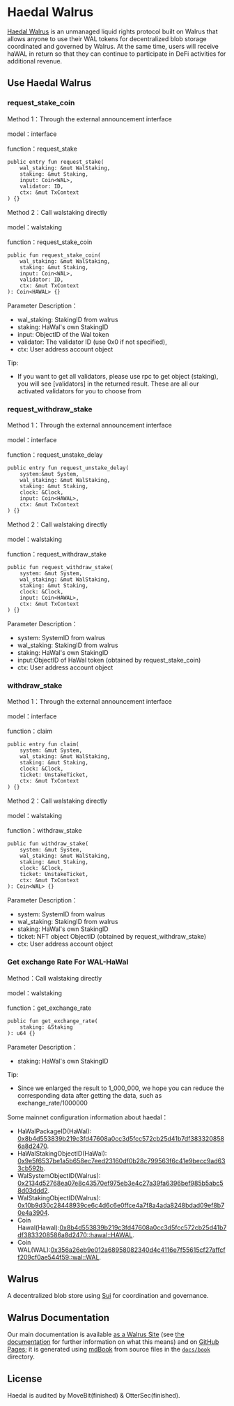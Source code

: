 # Haedal Walrus

[Haedal Walrus](https://www.haedal.xyz/stake) is an unmanaged liquid rights protocol built on Walrus that allows anyone to use their WAL tokens for decentralized blob storage coordinated and governed by Walrus. At the same time, users will receive haWAL in return so that they can continue to participate in DeFi activities for additional revenue.

## Use  Haedal Walrus

### request_stake_coin

Method 1：Through the external announcement interface

model：interface

function：request_stake

```move
public entry fun request_stake(
    wal_staking: &mut WalStaking, 
    staking: &mut Staking, 
    input: Coin<WAL>, 
    validator: ID, 
    ctx: &mut TxContext
) {}
```

Method 2：Call walstaking directly

model：walstaking

function：request_stake_coin

```move
public fun request_stake_coin(
    wal_staking: &mut WalStaking,
    staking: &mut Staking, 
    input: Coin<WAL>, 
    validator: ID, 
    ctx: &mut TxContext
): Coin<HAWAL> {}
```

Parameter Description：
- wal_staking: StakingID from walrus
- staking: HaWal's own StakingID
- input: ObjectID of the Wal token
- validator: The validator ID (use 0x0 if not specified), 
- ctx: User address account object

Tip: 
- If you want to get all validators, please use rpc to get object (staking), you will see [validators] in the returned result. These are all our activated validators for you to choose from


### request_withdraw_stake

Method 1：Through the external announcement interface

model：interface

function：request_unstake_delay

```move
public entry fun request_unstake_delay(
    system:&mut System,
    wal_staking: &mut WalStaking,
    staking: &mut Staking, 
    clock: &Clock, 
    input: Coin<HAWAL>, 
    ctx: &mut TxContext
) {}
```

Method 2：Call walstaking directly

model：walstaking

function：request_withdraw_stake

```move
public fun request_withdraw_stake(
    system: &mut System, 
    wal_staking: &mut WalStaking, 
    staking: &mut Staking, 
    clock: &Clock, 
    input: Coin<HAWAL>, 
    ctx: &mut TxContext
) {}
```

Parameter Description：
- system: SystemID from walrus
- wal_staking: StakingID from walrus
- staking: HaWal's own StakingID
- input:ObjectID of HaWal token (obtained by request_stake_coin)
- ctx: User address account object

### withdraw_stake

Method 1：Through the external announcement interface

model：interface

function：claim

```move
public entry fun claim(
    system: &mut System, 
    wal_staking: &mut WalStaking, 
    staking: &mut Staking, 
    clock: &Clock,
    ticket: UnstakeTicket, 
    ctx: &mut TxContext
) {}
```

Method 2：Call walstaking directly

model：walstaking

function：withdraw_stake

```move
public fun withdraw_stake(
    system: &mut System, 
    wal_staking: &mut WalStaking, 
    staking: &mut Staking, 
    clock: &Clock, 
    ticket: UnstakeTicket,
    ctx: &mut TxContext
): Coin<WAL> {}
```

Parameter Description：
- system: SystemID from walrus
- wal_staking: StakingID from walrus
- staking: HaWal's own StakingID
- ticket: NFT object ObjectID (obtained by request_withdraw_stake)
- ctx: User address account object


### Get exchange Rate For WAL-HaWal

Method：Call walstaking directly

model：walstaking

function：get_exchange_rate

```move
public fun get_exchange_rate(
    staking: &Staking
): u64 {}
```

Parameter Description：
- staking: HaWal's own StakingID

Tip: 
- Since we enlarged the result to 1_000_000, we hope you can reduce the corresponding data after getting the data, such as exchange_rate/1000000

Some mainnet configuration information about haedal：
- HaWalPackageID(HaWal): [0x8b4d553839b219c3fd47608a0cc3d5fcc572cb25d41b7df3833208586a8d2470]([./docs/examples/](https://suiscan.xyz/mainnet/object/0x8b4d553839b219c3fd47608a0cc3d5fcc572cb25d41b7df3833208586a8d2470/tx-blocks)).
- HaWalStakingObjectID(HaWal): [0x9e5f6537be1a5b658ec7eed23160df0b28c799563f6c41e9becc9ad633cb592b]([./docs/examples/](https://suiscan.xyz/mainnet/object/0x9e5f6537be1a5b658ec7eed23160df0b28c799563f6c41e9becc9ad633cb592b/tx-blocks)).
- WalSystemObjectID(Walrus): [0x2134d52768ea07e8c43570ef975eb3e4c27a39fa6396bef985b5abc58d03ddd2]([./docs/examples/](https://suiscan.xyz/mainnet/object/0x2134d52768ea07e8c43570ef975eb3e4c27a39fa6396bef985b5abc58d03ddd2/tx-blocks)).
- WalStakingObjectID(Walrus): [0x10b9d30c28448939ce6c4d6c6e0ffce4a7f8a4ada8248bdad09ef8b70e4a3904]([./docs/examples/](https://suiscan.xyz/mainnet/object/0x10b9d30c28448939ce6c4d6c6e0ffce4a7f8a4ada8248bdad09ef8b70e4a3904/tx-blocks)).
- Coin Hawal(Hawal):[0x8b4d553839b219c3fd47608a0cc3d5fcc572cb25d41b7df3833208586a8d2470::hawal::HAWAL](https://suiscan.xyz/mainnet/coin/0x8b4d553839b219c3fd47608a0cc3d5fcc572cb25d41b7df3833208586a8d2470::hawal::HAWAL/txs).
- Coin WAL(WAL):[0x356a26eb9e012a68958082340d4c4116e7f55615cf27affcff209cf0ae544f59::wal::WAL](https://suiscan.xyz/mainnet/coin/0x356a26eb9e012a68958082340d4c4116e7f55615cf27affcff209cf0ae544f59::wal::WAL/txs).

## Walrus

A decentralized blob store using [Sui](https://github.com/MystenLabs/sui) for coordination and
governance.


## Walrus Documentation

Our main documentation is available [as a Walrus Site](https://docs.wal.app) (see [the
documentation](https://docs.wal.app/walrus-sites/intro.html) for further information on what
this means) and on [GitHub Pages](https://mystenlabs.github.io/walrus); it is generated using
[mdBook](https://rust-lang.github.io/mdBook/) from source files in the [`docs/book`](./docs/book)
directory.


## License

Haedal is audited by MoveBit(finished) & OtterSec(finished).
